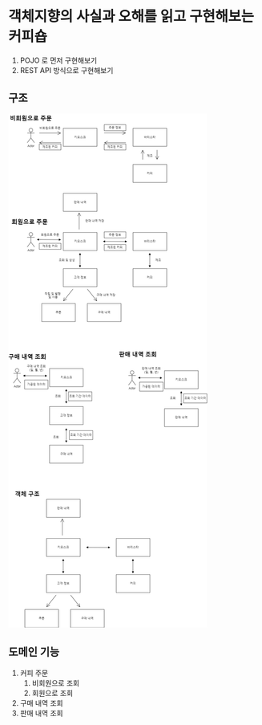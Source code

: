 # 객체지향의 사실과 오해를 읽고 구현해보는 커피숍
1. POJO 로 먼저 구현해보기
2. REST API 방식으로 구현해보기

## 구조

<div align="left">
   <img src="resource/processAndDomain.png">
</div>

## 도메인 기능
1. 커피 주문 
   1. 비회원으로 조회
   2. 회원으로 조회 
2. 구매 내역 조회
3. 판매 내역 조회
